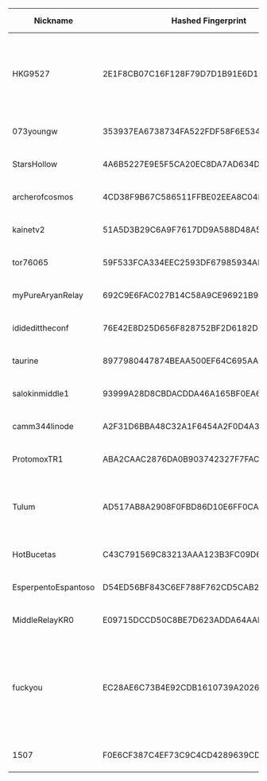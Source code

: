 | Nickname |  Hashed Fingerprint	| Or Addresses | Contact | Running | Flags | Last Seen | First Seen | Last Restarted | Advertised Bandwidth | Platform | Version | Version Status | Recommended Version | Verified hostnames | Exit policy |
|---|---|---|---|---|---|---|---|---|---|---|---|---|---|---|---|
|HKG9527 | 2E1F8CB07C16F128F79D7D1B91E6D10E72CE389B | ["202.6.204.129:9527","[2001:df6:11c0:2726::1688]:9527"] | a@kxy.ovh | true | Exit, Running, V2Dir, Valid | 2025-09-21 19:00:00 | 2025-09-21 17:00:00 | 2025-09-21 16:44:41 | 0 | Tor 0.4.8.18 on Linux | 0.4.8.18 | recommended | true | N/A | ["reject 0.0.0.0/8:*","reject 169.254.0.0/16:*","reject 127.0.0.0/8:*","reject 192.168.0.0/16:*","reject 10.0.0.0/8:*","reject 172.16.0.0/12:*","reject 202.6.204.129:*","accept *:*"]|
|073youngw | 353937EA6738734FA522FDF58F6E534BFBE1E884 | ["77.165.33.171:9001"] | w@winnende.team | true | Running, V2Dir, Valid | 2025-09-21 19:00:00 | 2025-09-21 14:00:00 | 2025-09-21 12:31:10 | 0 | Tor 0.4.8.17 on Linux | 0.4.8.17 | recommended | true | N/A | ["reject *:*"]|
|StarsHollow | 4A6B5227E9E5F5CA20EC8DA7AD634DB8DDA87D9E | ["83.190.118.126:9001"] | barren wasteland at proton me | false | Running, V2Dir, Valid | 2025-09-21 18:00:00 | 2025-09-21 18:00:00 | 2025-09-21 17:39:14 | 2909184 | Tor 0.4.8.17 on Linux | 0.4.8.17 | recommended | true | N/A | ["reject *:*"]|
|archerofcosmos | 4CD38F9B67C586511FFBE02EEA8C04B8B1F8ED00 | ["78.186.133.80:9001"] | N/A | true | Running, V2Dir, Valid | 2025-09-21 19:00:00 | 2025-09-21 08:00:00 | 2025-09-21 07:30:23 | 0 | Tor 0.4.8.18 on Linux | 0.4.8.18 | recommended | true | N/A | ["reject *:*"]|
|kainetv2 | 51A5D3B29C6A9F7617DD9A588D48A5F07A27CDFA | ["82.66.180.159:7443"] | kai-network@proton.me | true | Running, V2Dir, Valid | 2025-09-21 19:00:00 | 2025-09-21 13:00:00 | 2025-09-21 12:20:14 | 0 | Tor 0.4.8.10 on Linux | 0.4.8.10 | recommended | true | N/A | ["reject *:*"]|
|tor76065 | 59F533FCA334EEC2593DF67985934ABC416BAFF0 | ["99.9.12.152:9001"] | tor76065@gmail.com | true | Running, V2Dir, Valid | 2025-09-21 19:00:00 | 2025-09-21 10:00:00 | 2025-09-21 08:50:34 | 0 | Tor 0.4.8.18 on Linux | 0.4.8.18 | recommended | true | N/A | ["reject *:*"]|
|myPureAryanRelay | 692C9E6FAC027B14C58A9CE96921B95C493BD0E7 | ["93.123.39.91:443"] | ewww@nigge.rs | true | Running, V2Dir, Valid | 2025-09-21 19:00:00 | 2025-09-21 15:00:00 | 2025-09-21 14:18:09 | 0 | Tor 0.4.8.10 on Linux | 0.4.8.10 | recommended | true | N/A | ["reject *:*"]|
|ididedittheconf | 76E42E8D25D656F828752BF2D6182D198EC2583C | ["77.47.108.38:9001"] | Relay Operator <info AT tor-relay DOT eu DOT org> | true | Running, V2Dir, Valid | 2025-09-21 19:00:00 | 2025-09-21 05:00:00 | 2025-09-21 03:47:16 | 0 | Tor 0.4.8.18 on Linux | 0.4.8.18 | recommended | true | N/A | ["reject *:*"]|
|taurine | 8977980447874BEAA500EF64C695AA5603F60E91 | ["144.172.73.56:9001","[2001:41d0:720:e300:56::]:9001"] | <iicmp AT protonmail dot ch> | true | Running, V2Dir, Valid | 2025-09-21 19:00:00 | 2025-09-21 11:00:00 | 2025-09-21 10:20:06 | 0 | Tor 0.4.8.18 on Linux | 0.4.8.18 | recommended | true | N/A | ["reject *:*"]|
|salokinmiddle1 | 93999A28D8CBDACDDA46A165BF0EA62FF385462C | ["164.92.65.127:443"] | Nik Nik <s2739486@ed.ac.uk> | true | Running, V2Dir, Valid | 2025-09-21 19:00:00 | 2025-09-21 10:00:00 | 2025-09-21 09:24:49 | 0 | Tor 0.4.8.14 on Linux | 0.4.8.14 | recommended | true | N/A | ["reject *:*"]|
|camm344linode | A2F31D6BBA48C32A1F6454A2F0D4A30064918017 | ["45.79.40.231:9001","[2600:3c00::2000:bcff:fefa:5914]:9001"] | camm <cmcv10344@proton.me> | true | Running, Valid | 2025-09-21 19:00:00 | 2025-09-21 02:00:00 | 2025-09-21 00:52:51 | 0 | Tor 0.4.8.10 on Linux | 0.4.8.10 | recommended | true | ["45-79-40-231.ip.linodeusercontent.com"] | ["reject *:*"]|
|ProtomoxTR1 | ABA2CAAC2876DA0B903742327F7FACE8AC4AB2B3 | ["70.109.184.179:9001"] | contact@amphium.xyz | true | Running, V2Dir, Valid | 2025-09-21 19:00:00 | 2025-09-21 05:00:00 | 2025-09-21 04:15:50 | 0 | Tor 0.4.8.18 on Linux | 0.4.8.18 | recommended | true | N/A | ["reject *:*"]|
|Tulum | AD517AB8A2908F0FBD86D10E6FF0CA929474068A | ["71.143.139.54:9001"] | tulumtor@gmail.com | true | Running, V2Dir, Valid | 2025-09-21 19:00:00 | 2025-09-21 19:00:00 | 2025-09-21 18:03:32 | 0 | Tor 0.4.9.2-alpha on Windows 8 [or later] | 0.4.9.2-alpha | recommended | true | ["71-143-139-54.lightspeed.sndgca.sbcglobal.net"] | ["reject *:*"]|
|HotBucetas | C43C791569C83213AAA123B3FC09D6F4FE269806 | ["194.87.178.136:443","[2605:e440:34::2ed]:443"] | dev@leonam.top | true | Running, V2Dir, Valid | 2025-09-21 19:00:00 | 2025-09-21 18:00:00 | 2025-09-21 17:43:46 | 0 | Tor 0.4.8.10 on Linux | 0.4.8.10 | recommended | true | N/A | ["reject *:*"]|
|EsperpentoEspantoso | D54ED56BF843C6EF788F762CD5CAB2CD583AFC40 | ["79.112.42.224:9003"] | espantodssoesperpento@yahoo.com | true | Running, V2Dir, Valid | 2025-09-21 19:00:00 | 2025-09-21 12:00:00 | 2025-09-21 12:48:51 | 0 | Tor 0.4.8.10 on Linux | 0.4.8.10 | recommended | true | N/A | ["reject *:*"]|
|MiddleRelayKR0 | E09715DCCD50C8BE7D623ADDA64AAED4607BC650 | ["158.247.192.85:9001"] | MiddleRelayKR0 | true | Running, Valid | 2025-09-21 19:00:00 | 2025-09-21 10:00:00 | 2025-09-21 09:33:25 | 0 | Tor 0.4.8.10 on Linux | 0.4.8.10 | recommended | true | N/A | ["reject *:*"]|
|fuckyou | EC28AE6C73B4E92CDB1610739A202690BBB1D134 | ["15.204.233.3:9001","[2604:2dc0:101:200::18a7]:9001"] | N/A | true | Exit, Running, V2Dir, Valid | 2025-09-21 19:00:00 | 2025-09-21 18:00:00 | 2025-09-21 17:20:09 | 0 | Tor 0.4.8.17 on Linux | 0.4.8.17 | recommended | true | ["vps-3ba15a2d.vps.ovh.us"] | ["reject 0.0.0.0/8:*","reject 169.254.0.0/16:*","reject 127.0.0.0/8:*","reject 192.168.0.0/16:*","reject 10.0.0.0/8:*","reject 172.16.0.0/12:*","reject 15.204.233.3:*","accept *:53","accept *:80","accept *:443","reject *:*"]|
|1507 | F0E6CF387C4EF73C9C4CD4289639CD54B050FB39 | ["193.237.155.109:9002"] | N/A | true | Running, V2Dir, Valid | 2025-09-21 19:00:00 | 2025-09-21 03:00:00 | 2025-09-21 13:32:02 | 0 | Tor 0.4.8.14 on Linux | 0.4.8.14 | recommended | true | ["static-193-237-155-109.vodafonexdsl.co.uk"] | ["reject *:*"]|
